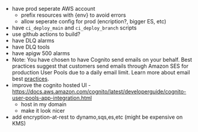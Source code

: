 - have prod seperate AWS account
  - prefix resources with {env} to avoid errors
  - allow seperate config for prod (encription?, bigger ES, etc)
- have `ci_deploy_main` and `ci_deploy_branch` scripts
- use github actions to build?
- have DLQ alarms
- have DLQ tools
- have apigw 500 alarms
- Note: You have chosen to have Cognito send emails on your behalf. Best practices suggest that customers send emails through Amazon SES for production User Pools due to a daily email limit. Learn more about email best [practices](https://docs.aws.amazon.com/cognito/latest/developerguide/signing-up-users-in-your-app.html).
- improve the cognito hosted UI - https://docs.aws.amazon.com/cognito/latest/developerguide/cognito-user-pools-app-integration.html
  - host in my domain
  - make it look nicer
- add encryption-at-rest to dynamo,sqs,es,etc (might be expensive on KMS)
